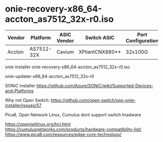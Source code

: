 # onie-recovery-x86_64-accton_as7512_32x-r0.iso

|Vendor|Platform|ASIC Vendor|Switch ASIC|Port Configuration|
|------|----------|------|---------------|-------|
|Accton|AS7512-32X|Cavium|XPliantCNX880**|32x100G|

onie installer onie-recovery-x86_64-accton_as7512_32x-r0.iso

onie-updater-x86_64-accton_as7512_32x-r0

SONiC installer
https://github.com/Azure/SONiC/wiki/Supported-Devices-and-Platforms

Why not Open Switch: https://github.com/open-switch/opx-onie-installer/issues/57

Pica8, Open Network Linux, Cumulus dont support switch hradware

https://opennetlinux.org/hcl.html  
https://cumulusnetworks.com/products/hardware-compatibility-list/  
https://www.pica8.com/resources/edge-core-technology/  
